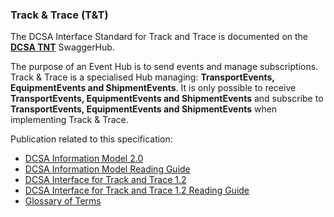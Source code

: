 ### Track & Trace (T&T)

The DCSA Interface Standard for Track and Trace is documented on the [**DCSA TNT**](https://app.swaggerhub.com/apis/dcsaorg/DCSA_TNT) SwaggerHub.

The purpose of an Event Hub is to send events and manage subscriptions. Track & Trace is a specialised Hub managing: **TransportEvents, EquipmentEvents and ShipmentEvents**. It is only possible to receive **TransportEvents, EquipmentEvents and ShipmentEvents** and subscribe to **TransportEvents, EquipmentEvents and ShipmentEvents** when implementing Track & Trace.

Publication related to this specification:
-	[DCSA Information Model 2.0](https://dcsa.org/wp-content/uploads/2020/07/DCSA-Information-model-2.0-vF.pdf)
-	[DCSA Information Model Reading Guide]( https://dcsa.org/wp-content/uploads/2020/07/DCSA-Information-Model-2.0-Reading-Guide-vF.pdf)
-	[DCSA Interface for Track and Trace 1.2]( https://dcsa.org/wp-content/uploads/2020/05/DCSA-Interface-Standard-for-Track-and-Trace-1.2.pdf)
-	[DCSA Interface for Track and Trace 1.2 Reading Guide]( https://dcsa.org/wp-content/uploads/2020/05/DCSA-Interface-Standard-for-Track-and-Trace-Reading-Guide-1.2.pdf)
-	[Glossary of Terms](https://knowledge.dcsa.org/s/glossary)
